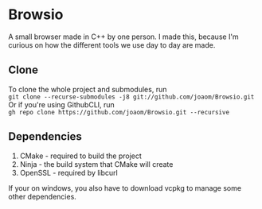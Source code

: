 # Browsio

A small browser made in C++ by one person. I made this, because I'm curious on how the different tools we use day to day are made.

## Clone

To clone the whole project and submodules, run <br>
```git clone --recurse-submodules -j8 git://github.com/joaom/Browsio.git``` <br>
Or if you're using GithubCLI, run <br>
```gh repo clone https://github.com/joaom/Browsio.git --recursive```

## Dependencies

1. CMake - required to build the project
2. Ninja - the build system that CMake will create
2. OpenSSL - required by libcurl

If your on windows, you also have to download vcpkg to manage some other dependencies. 
